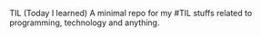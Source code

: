 TIL (Today I learned)
A minimal repo for my #TIL stuffs related to programming, technology and anything.
